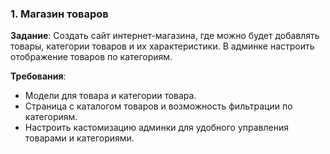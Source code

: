### 1. **Магазин товаров**
   **Задание**: Создать сайт интернет-магазина, где можно будет добавлять товары, категории товаров и их характеристики. В админке настроить отображение товаров по категориям.

   **Требования**:
   - Модели для товара и категории товара.
   - Страница с каталогом товаров и возможность фильтрации по категориям.
   - Настроить кастомизацию админки для удобного управления товарами и категориями.
